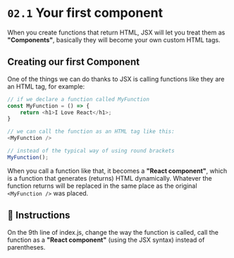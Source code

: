 # `02.1` Your first component

When you create functions that return HTML, JSX will let you treat them as **"Components"**, basically they will become your own custom HTML tags.

## Creating our first Component

One of the things we can do thanks to JSX is calling functions like they are an HTML tag, for example:
```js
// if we declare a function called MyFunction
const MyFunction = () => {
    return <h1>I Love React</h1>;
}

// we can call the function as an HTML tag like this:
<MyFunction />

// instead of the typical way of using round brackets
MyFunction();
```

When you call a function like that, it becomes a **"React component"**, which is a function that generates (returns) HTML dynamically. Whatever the function returns will be replaced in the same place as the original `<MyFunction />` was placed.

## :speech_balloon: Instructions

On the 9th line of index.js, change the way the function is called, call the function as a **"React component"** (using the JSX syntax) instead of parentheses.
